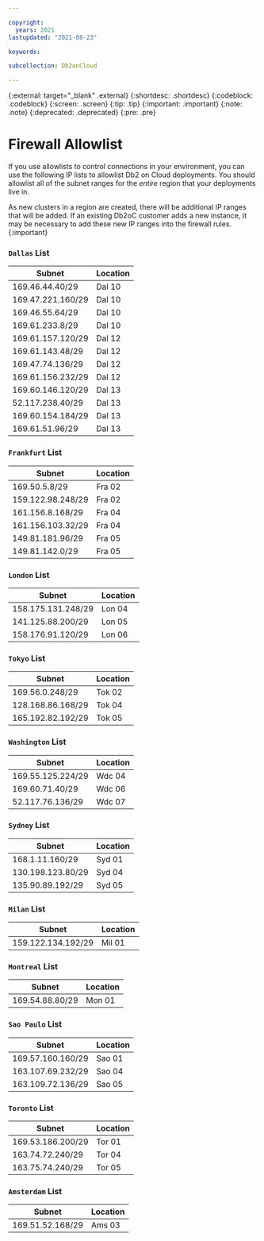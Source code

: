 ```yaml
---

copyright:
  years: 2021
lastupdated: "2021-08-23"

keywords:

subcollection: Db2onCloud

---
```


<!-- Attribute definitions --> 
{:external: target="_blank" .external}
{:shortdesc: .shortdesc}
{:codeblock: .codeblock}
{:screen: .screen}
{:tip: .tip}
{:important: .important}
{:note: .note}
{:deprecated: .deprecated}
{:pre: .pre}

# Firewall Allowlist

If you use allowlists to control connections in your environment, you can use the following IP lists to allowlist Db2 on Cloud deployments. You should allowlist all of the subnet ranges for the _entire_ region that your deployments live in.

As new clusters in a region are created, there will be additional IP ranges that will be added. If an existing Db2oC customer adds a new instance, it may be necessary to add these new IP ranges into the firewall rules.
{:important}

### `Dallas` List
Subnet | Location
-- | --
169.46.44.40/29 | Dal 10
169.47.221.160/29| Dal 10
169.46.55.64/29 | Dal 10
169.61.233.8/29 | Dal 10
169.61.157.120/29 | Dal 12
169.61.143.48/29 | Dal 12
169.47.74.136/29 | Dal 12
169.61.156.232/29 | Dal 12
169.60.146.120/29 | Dal 13
52.117.238.40/29 | Dal 13
169.60.154.184/29 | Dal 13
169.61.51.96/29 | Dal 13



### `Frankfurt` List
Subnet | Location
-- | --
169.50.5.8/29 | Fra 02
159.122.98.248/29 | Fra 02
161.156.8.168/29 | Fra 04
161.156.103.32/29 | Fra 04
149.81.181.96/29 | Fra 05
149.81.142.0/29 | Fra 05


### `London` List
Subnet | Location
-- | --
158.175.131.248/29 | Lon 04
141.125.88.200/29 | Lon 05
158.176.91.120/29 | Lon 06



### `Tokyo` List
Subnet | Location
-- | --
169.56.0.248/29 | Tok 02
128.168.86.168/29 | Tok 04
165.192.82.192/29 | Tok 05

### `Washington` List
Subnet | Location
-- | --
169.55.125.224/29 | Wdc 04
169.60.71.40/29 | Wdc 06
52.117.76.136/29 | Wdc 07


### `Sydney` List
Subnet | Location
-- | --
168.1.11.160/29 | Syd 01
130.198.123.80/29 | Syd 04
135.90.89.192/29 | Syd 05

### `Milan` List
Subnet | Location
-- | --
159.122.134.192/29 | Mil 01

### `Montreal` List
Subnet | Location
-- | --
169.54.88.80/29 | Mon 01


### `Sao Paulo` List
Subnet | Location
-- | --
169.57.160.160/29 | Sao 01
163.107.69.232/29 | Sao 04
163.109.72.136/29 | Sao 05



### `Toronto` List
Subnet | Location
-- | --
169.53.186.200/29 | Tor 01
163.74.72.240/29 | Tor 04
163.75.74.240/29 | Tor 05


### `Amsterdam` List
Subnet | Location
-- | --
169.51.52.168/29 | Ams 03
